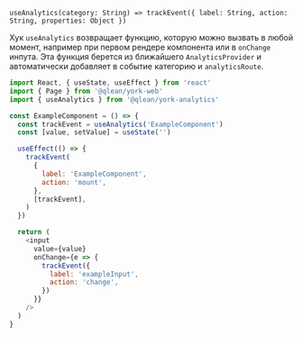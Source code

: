 `useAnalytics(category: String) => trackEvent({ label: String, action: String, properties: Object })`

Хук `useAnalytics` возвращает функцию, которую можно вызвать в любой момент, например при первом рендере компонента или в `onChange` инпута. Эта функция берется из ближайшего `AnalyticsProvider` и автоматически добавляет в событие категорию и `analyticsRoute`.

```js static
import React, { useState, useEffect } from 'react'
import { Page } from '@qlean/york-web'
import { useAnalytics } from '@qlean/york-analytics'

const ExampleComponent = () => {
  const trackEvent = useAnalytics('ExampleComponent')
  const [value, setValue] = useState('')

  useEffect(() => {
    trackEvent(
      {
        label: 'ExampleComponent',
        action: 'mount',
      },
      [trackEvent],
    )
  })

  return (
    <input
      value={value}
      onChange={e => {
        trackEvent({
          label: 'exampleInput',
          action: 'change',
        })
      }}
    />
  )
}
```
